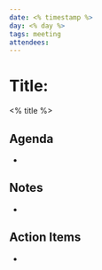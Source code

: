 ```yaml
---
date: <% timestamp %>
day: <% day %>
tags: meeting
attendees:
---
```


# Title: 
<% title %>

## Agenda

- 

## Notes

- 

## Action Items

- 